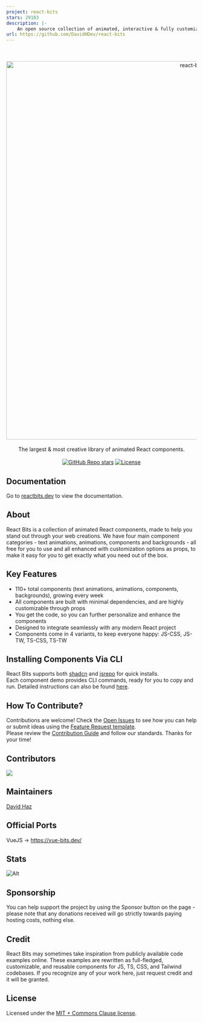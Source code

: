 ```yaml
---
project: react-bits
stars: 29183
description: |-
    An open source collection of animated, interactive & fully customizable React components for building memorable websites.
url: https://github.com/DavidHDev/react-bits
---
```


<div align="center">
	<br>
	<br>
    <picture>
      <source media="(prefers-color-scheme: light)" srcset="src/assets/logos/reactbits-gh-black.svg">
      <source media="(prefers-color-scheme: dark)" srcset="src/assets/logos/reactbits-gh-white.svg">
      <img src="src/assets/logos/reactbits-gh-black.svg" alt="react-bits logo" width="1000">
    </picture>
	<br>
	<br>
</div>

<div align="center">
  The largest & most creative library of animated React components.
</div>

<br />

<div align="center">
  <a href="https://github.com/davidhdev/react-bits/stargazers"><img alt="GitHub Repo stars" src="https://img.shields.io/github/stars/davidhdev/react-bits"></a>
  <a href="https://github.com/davidhdev/react-bits/blob/main/LICENSE.md"><img alt="License" src="https://img.shields.io/badge/License-MIT+Commons_Clause-magenta"></a>
  
</div>

## Documentation

Go to [reactbits.dev](https://reactbits.dev/) to view the documentation.

## About

React Bits is a collection of animated React components, made to help you stand out through your web creations. We have four main component categories - text animations, animations, components and backgrounds - all free for you to use and all enhanced with customization options as props, to make it easy for you to get exactly what you need out of the box.

## Key Features

- 110+ total components (text animations, animations, components, backgrounds), growing every week
- All components are built with minimal dependencies, and are highly customizable through props
- You get the code, so you can further personalize and enhance the components
- Designed to integrate seamlessly with any modern React project
- Components come in 4 variants, to keep everyone happy: JS-CSS, JS-TW, TS-CSS, TS-TW

## Installing Components Via CLI

React Bits supports both [shadcn](https://ui.shadcn.com/) and [jsrepo](https://jsrepo.dev) for quick installs. </br>
Each component demo provides CLI commands, ready for you to copy and run. Detailed instructions can also be found [here](https://reactbits.dev/get-started/installation).

## How To Contribute?

Contributions are welcome! Check the [Open Issues](https://github.com/DavidHDev/react-bits/issues) to see how you can help or submit ideas using the [Feature Request template](https://github.com/DavidHDev/react-bits/issues/new?template=2-feature-request.yml).</br>
Please review the [Contribution Guide](https://github.com/DavidHDev/react-bits/blob/main/CONTRIBUTING.md) and follow our standards. Thanks for your time!

## Contributors

<a href="https://github.com/davidhdev/react-bits/graphs/contributors">
  <img src="https://contrib.rocks/image?repo=davidhdev/react-bits" />
</a>

## Maintainers

[David Haz](https://github.com/DavidHDev)

## Official Ports

VueJS → https://vue-bits.dev/

## Stats

![Alt](https://repobeats.axiom.co/api/embed/b1bf4dc0226458617adbdbf5586f2df953eb0922.svg 'Repobeats analytics image')

## Sponsorship

You can help support the project by using the Sponsor button on the page - please note that any donations received will go strictly towards paying hosting costs, nothing else.

## Credit

React Bits may sometimes take inspiration from publicly available code examples online. These examples are rewritten as full-fledged, customizable, and reusable components for JS, TS, CSS, and Tailwind codebases. If you recognize any of your work here, just request credit and it will be granted.

## License

Licensed under the [MIT + Commons Clause license](https://github.com/davidhdev/react-bits/blob/main/LICENSE.md).


